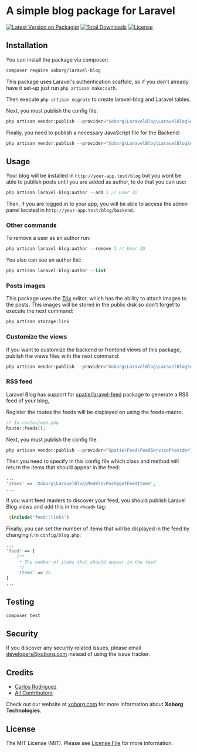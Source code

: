 # A simple blog package for Laravel

[![Latest Version on Packagist](https://img.shields.io/packagist/v/xoborg/laravel-blog.svg?style=flat-square)](https://packagist.org/packages/xoborg/laravel-blog)
[![Total Downloads](https://img.shields.io/packagist/dt/xoborg/laravel-blog.svg?style=flat-square)](https://packagist.org/packages/xoborg/laravel-blog)
[![License](https://img.shields.io/packagist/l/xoborg/laravel-blog.svg?style=flat-square)](https://github.com/Xoborg/laravel-blog/blob/master/LICENSE.md)

## Installation

You can install the package via composer:

```bash
composer require xoborg/laravel-blog
```

This package uses Laravel's authentication scaffold, so if you don't already have it set-up just run `php artisan make:auth`.

Then execute `php artisan migrate` to create laravel-blog and Laravel tables.

Next, you must publish the config file:

```php
php artisan vendor:publish --provider="Xoborg\LaravelBlog\LaravelBlogServiceProvider" --tag="config"
```

Finally, you need to publish a necessary JavaScript file for the Backend:

```php
php artisan vendor:publish --provider="Xoborg\LaravelBlog\LaravelBlogServiceProvider" --tag="public" --force
```

## Usage

Your blog will be installed in `http://your-app.test/blog` but you wont be able to publish posts until you are added as author, to do that you can use:

``` php
php artisan laravel-blog:author --add 1 // User ID
```

Then, if you are logged in to your app, you will be able to access the admin panel located in `http://your-app.test/blog/backend`. 

### Other commands

To remove a user as an author run:

``` php
php artisan laravel-blog:author --remove 1 // User ID
```

You also can see an author list:

``` php
php artisan laravel-blog:author --list
```

### Posts images

This package uses the [Trix](https://trix-editor.org/) editor, which has the ability to attach images to the posts. This images will be stored in the public disk so don't forget to execute the next command:

```php
php artisan storage:link
```

### Customize the views

If you want to customize the backend or frontend views of this package, publish the views files with the next command:

```php
php artisan vendor:publish --provider="Xoborg\LaravelBlog\LaravelBlogServiceProvider" --tag="views"
```

### RSS feed

Laravel Blog has support for [spatie/laravel-feed](https://github.com/spatie/laravel-feed) package to generate a RSS feed of your blog, 

Register the routes the feeds will be displayed on using the feeds-macro.

```php
// In routes/web.php
Route::feeds();
```

Next, you must publish the config file:

```php
php artisan vendor:publish --provider="Spatie\Feed\FeedServiceProvider" --tag="config"
```

Then you need to specify in this config file which class and method will return the items that should appear in the feed:

```php
...
'items' => 'Xoborg\LaravelBlog\Models\Post@getFeedItems',
...
```

If you want feed readers to discover your feed, you should publish Laravel Blog views and add this in the `<head>` tag:

```php
 @include('feed::links')
```

Finally, you can set the number of items that will be displayed in the feed by changing it in `config/blog.php`:

```php
...
'feed' => [
	/**
	 * The number of items that should appear in the feed
	 */
	'items' => 25
]
...
```

## Testing

``` bash
composer test
```

## Security

If you discover any security related issues, please email developers@xoborg.com instead of using the issue tracker.

## Credits

- [Carlos Rodríguez](https://github.com/carlosre)
- [All Contributors](../../contributors)

Check out our website at [xoborg.com](http://xoborg.com) for more information about **Xoborg Technologies**.

## License

The MIT License (MIT). Please see [License File](LICENSE.md) for more information.